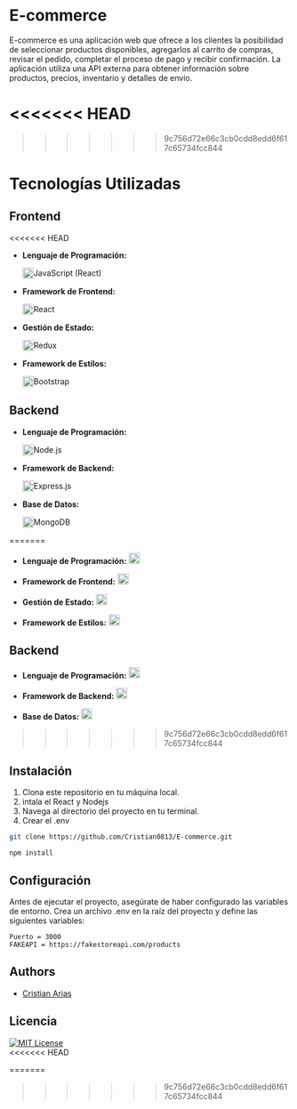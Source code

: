 # E-commerce

E-commerce es una aplicación web que ofrece a los clientes la posibilidad de seleccionar productos disponibles, agregarlos al carrito de compras, revisar el pedido, completar el proceso de pago y recibir confirmación. La aplicación utiliza una API externa para obtener información sobre productos, precios, inventario y detalles de envío.


<<<<<<< HEAD
=======


>>>>>>> 9c756d72e66c3cb0cdd8edd6f617c65734fcc844
# Tecnologías Utilizadas

## Frontend

<<<<<<< HEAD
- **Lenguaje de Programación:** <div style="display: flex; align-items: center;"><img src="https://cdn.jsdelivr.net/gh/devicons/devicon/icons/javascript/javascript-original.svg" alt="javascript logo" height="20"> JavaScript (React)</div>

- **Framework de Frontend:** <div style="display: flex; align-items: center;"><img src="https://cdn.jsdelivr.net/gh/devicons/devicon/icons/react/react-original.svg" alt="javascript logo" height="20"> React</div>

- **Gestión de Estado:** <div style="display: flex; align-items: center;"><img src="https://cdn.jsdelivr.net/gh/devicons/devicon/icons/redux/redux-original.svg" alt="javascript logo" height="20"> Redux</div>

- **Framework de Estilos:** <div style="display: flex; align-items: center;"><img src="https://cdn.jsdelivr.net/gh/devicons/devicon/icons/bootstrap/bootstrap-original.svg" alt="javascript logo" height="20"> Bootstrap</div>

## Backend

- **Lenguaje de Programación:** <div style="display: flex; align-items: center;"><img src="https://cdn.jsdelivr.net/gh/devicons/devicon/icons/nodejs/nodejs-original.svg" alt="javascript logo" height="20"> Node.js</div>

- **Framework de Backend:** <div style="display: flex; align-items: center;"><img src="https://cdn.jsdelivr.net/gh/devicons/devicon/icons/express/express-original.svg" alt="javascript logo" height="20"> Express.js</div>

- **Base de Datos:** <div style="display: flex; align-items: center;"><img src="https://cdn.jsdelivr.net/gh/devicons/devicon/icons/mongodb/mongodb-original.svg" alt="javascript logo" height="20"> MongoDB</div>

=======
- **Lenguaje de Programación:** <img src="https://cdn.jsdelivr.net/gh/devicons/devicon/icons/javascript/javascript-original.svg" alt="javascript logo" height="20">

- **Framework de Frontend:** <img src="https://cdn.jsdelivr.net/gh/devicons/devicon/icons/react/react-original.svg" alt="javascript logo" height="20">

- **Gestión de Estado:** <img src="https://cdn.jsdelivr.net/gh/devicons/devicon/icons/redux/redux-original.svg" alt="javascript logo" height="20">

- **Framework de Estilos:** <img src="https://cdn.jsdelivr.net/gh/devicons/devicon/icons/bootstrap/bootstrap-original.svg" alt="javascript logo" height="20">


## Backend

- **Lenguaje de Programación:** <img src="https://cdn.jsdelivr.net/gh/devicons/devicon/icons/nodejs/nodejs-original.svg" alt="javascript logo" height="20">

- **Framework de Backend:** <img src="https://cdn.jsdelivr.net/gh/devicons/devicon/icons/express/express-original.svg" alt="javascript logo" height="20">

- **Base de Datos:** <img src="https://cdn.jsdelivr.net/gh/devicons/devicon/icons/mongodb/mongodb-original.svg" alt="javascript logo" height="20">
>>>>>>> 9c756d72e66c3cb0cdd8edd6f617c65734fcc844


## Instalación

1. Clona este repositorio en tu máquina local.
2. intala el React y Nodejs
3. Navega al directorio del proyecto en tu terminal.
4. Crear el .env

```bash
git clone https://github.com/Cristian0813/E-commerce.git
```
```npm
npm install
```
## Configuración

Antes de ejecutar el proyecto, asegúrate de haber configurado las variables de entorno. Crea un archivo .env en la raíz del proyecto y define las siguientes variables:

```env
Puerto = 3000
FAKEAPI = https://fakestoreapi.com/products
```

## Authors

- [Cristian Arias](https://www.github.com/Cristian0813)


## Licencia
[![MIT License](https://img.shields.io/badge/License-MIT-green.svg)](https://github.com/Cristian0813/E-commerce/blob/main/LICENSE)  
<<<<<<< HEAD



=======
>>>>>>> 9c756d72e66c3cb0cdd8edd6f617c65734fcc844
